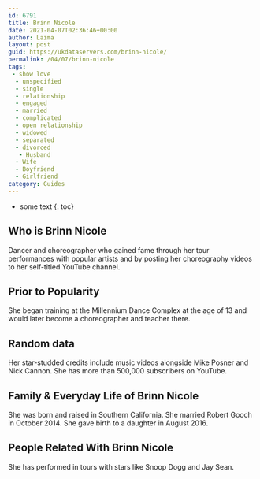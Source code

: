 ```yaml
---
id: 6791
title: Brinn Nicole
date: 2021-04-07T02:36:46+00:00
author: Laima
layout: post
guid: https://ukdataservers.com/brinn-nicole/
permalink: /04/07/brinn-nicole
tags:
 - show love
  - unspecified
  - single
  - relationship
  - engaged
  - married
  - complicated
  - open relationship
  - widowed
  - separated
  - divorced
   - Husband
  - Wife
  - Boyfriend
  - Girlfriend
category: Guides
---
```


* some text
{: toc}


## Who is Brinn Nicole
                  
                  
                  
Dancer and choreographer who gained fame through her tour performances with popular artists and by posting her choreography videos to her self-titled YouTube channel.
                  
              
            
              
            
                
                
                
## Prior to Popularity
                  
                  
                  
She began training at the Millennium Dance Complex at the age of 13 and would later become a choreographer and teacher there.
                  
              
            
              
            
                
                
                
## Random data
                  
                  
                  
Her star-studded credits include music videos alongside Mike Posner and Nick Cannon. She has more than 500,000 subscribers on YouTube.
                  
              
            
              
            
                
                
                
## Family & Everyday Life of Brinn Nicole
                  
                  
                  
She was born and raised in Southern California. She married Robert Gooch in October 2014. She gave birth to a daughter in August 2016.
                  
              
            
              
            
                
                
                
## People Related With Brinn Nicole
                  
                  
                  
She has performed in tours with stars like Snoop Dogg and Jay Sean.
                  
              
            
              
            
                
              
            
              
              
            
            
              
            
          
          
          
